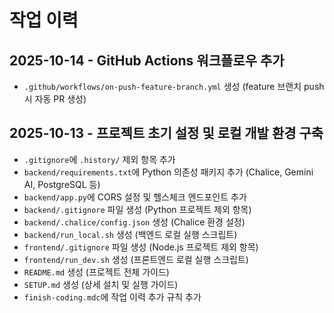 # 작업 이력

## 2025-10-14 - GitHub Actions 워크플로우 추가

- `.github/workflows/on-push-feature-branch.yml` 생성 (feature 브랜치 push 시 자동 PR 생성)

## 2025-10-13 - 프로젝트 초기 설정 및 로컬 개발 환경 구축

- `.gitignore`에 `.history/` 제외 항목 추가
- `backend/requirements.txt`에 Python 의존성 패키지 추가 (Chalice, Gemini AI, PostgreSQL 등)
- `backend/app.py`에 CORS 설정 및 헬스체크 엔드포인트 추가
- `backend/.gitignore` 파일 생성 (Python 프로젝트 제외 항목)
- `backend/.chalice/config.json` 생성 (Chalice 환경 설정)
- `backend/run_local.sh` 생성 (백엔드 로컬 실행 스크립트)
- `frontend/.gitignore` 파일 생성 (Node.js 프로젝트 제외 항목)
- `frontend/run_dev.sh` 생성 (프론트엔드 로컬 실행 스크립트)
- `README.md` 생성 (프로젝트 전체 가이드)
- `SETUP.md` 생성 (상세 설치 및 실행 가이드)
- `finish-coding.mdc`에 작업 이력 추가 규칙 추가
